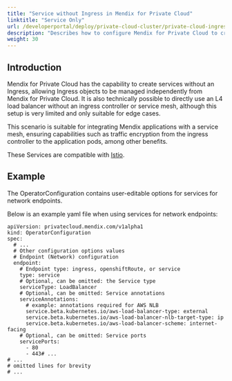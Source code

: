 ```yaml
---
title: "Service without Ingress in Mendix for Private Cloud"
linktitle: "Service Only"
url: /developerportal/deploy/private-cloud-cluster/private-cloud-ingress-settings/services-only/
description: "Describes how to configure Mendix for Private Cloud to create services without an Ingress."
weight: 30
---
```


## Introduction

Mendix for Private Cloud has the capability to create services without an Ingress, allowing Ingress objects to be managed independently from Mendix for Private Cloud. It is also technically possible to directly use an L4 load balancer without an ingress controller or service mesh, although this setup is very limited and only suitable for edge cases.

This scenario is suitable for integrating Mendix applications with a service mesh, ensuring capabilities such as traffic encryption from the ingress controller to the application pods, among other benefits.

These Services are compatible with [Istio](https://istio.io/).

## Example

The OperatorConfiguration contains user-editable options for services for network endpoints.

Below is an example yaml file when using services for network endpoints:

```text
apiVersion: privatecloud.mendix.com/v1alpha1
kind: OperatorConfiguration
spec:
  # ...
  # Other configuration options values
  # Endpoint (Network) configuration
  endpoint:
    # Endpoint type: ingress, openshiftRoute, or service
    type: service
    # Optional, can be omitted: the Service type
    serviceType: LoadBalancer
    # Optional, can be omitted: Service annotations
    serviceAnnotations:
      # example: annotations required for AWS NLB
      service.beta.kubernetes.io/aws-load-balancer-type: external
      service.beta.kubernetes.io/aws-load-balancer-nlb-target-type: ip
      service.beta.kubernetes.io/aws-load-balancer-scheme: internet-facing
    # Optional, can be omitted: Service ports
    servicePorts:
      - 80
      - 443# ...
# ...      
# omitted lines for brevity
# ... 
```
